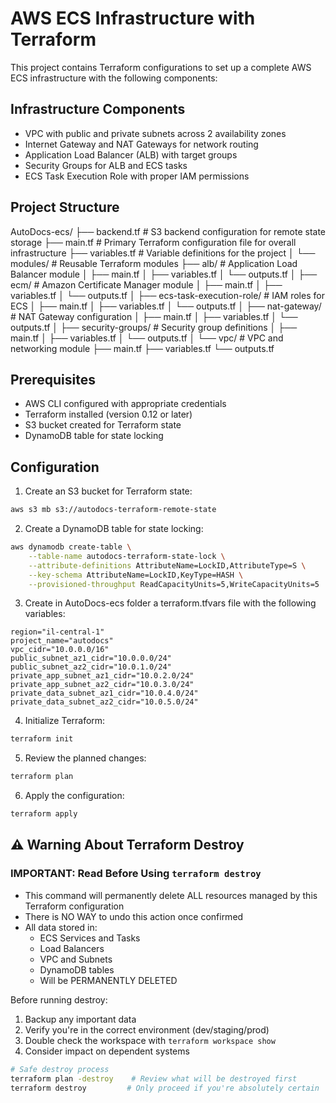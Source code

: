 # AWS ECS Infrastructure with Terraform

This project contains Terraform configurations to set up a complete AWS ECS infrastructure with the following components:

## Infrastructure Components

- VPC with public and private subnets across 2 availability zones
- Internet Gateway and NAT Gateways for network routing
- Application Load Balancer (ALB) with target groups
- Security Groups for ALB and ECS tasks
- ECS Task Execution Role with proper IAM permissions

## Project Structure
AutoDocs-ecs/
├── backend.tf         # S3 backend configuration for remote state storage
├── main.tf            # Primary Terraform configuration file for overall infrastructure
├── variables.tf       # Variable definitions for the project
│
└── modules/           # Reusable Terraform modules
    ├── alb/           # Application Load Balancer module
    │   ├── main.tf
    │   ├── variables.tf
    │   └── outputs.tf
    │
    ├── ecm/           # Amazon Certificate Manager module
    │   ├── main.tf
    │   ├── variables.tf
    │   └── outputs.tf
    │
    ├── ecs-task-execution-role/  # IAM roles for ECS
    │   ├── main.tf
    │   ├── variables.tf
    │   └── outputs.tf
    │
    ├── nat-gateway/   # NAT Gateway configuration
    │   ├── main.tf
    │   ├── variables.tf
    │   └── outputs.tf
    │
    ├── security-groups/  # Security group definitions
    │   ├── main.tf
    │   ├── variables.tf
    │   └── outputs.tf
    │
    └── vpc/           # VPC and networking module
        ├── main.tf
        ├── variables.tf
        └── outputs.tf

## Prerequisites

- AWS CLI configured with appropriate credentials
- Terraform installed (version 0.12 or later)
- S3 bucket created for Terraform state
- DynamoDB table for state locking

## Configuration

1. Create an S3 bucket for Terraform state:
```sh
aws s3 mb s3://autodocs-terraform-remote-state
```
2. Create a DynamoDB table for state locking:
```sh
aws dynamodb create-table \
    --table-name autodocs-terraform-state-lock \
    --attribute-definitions AttributeName=LockID,AttributeType=S \
    --key-schema AttributeName=LockID,KeyType=HASH \
    --provisioned-throughput ReadCapacityUnits=5,WriteCapacityUnits=5
```
3. Create in AutoDocs-ecs folder a terraform.tfvars file with the following variables:
```env
region="il-central-1"
project_name="autodocs"
vpc_cidr="10.0.0.0/16"
public_subnet_az1_cidr="10.0.0.0/24"
public_subnet_az2_cidr="10.0.1.0/24"
private_app_subnet_az1_cidr="10.0.2.0/24"
private_app_subnet_az2_cidr="10.0.3.0/24"
private_data_subnet_az1_cidr="10.0.4.0/24"
private_data_subnet_az2_cidr="10.0.5.0/24"
```
4. Initialize Terraform:
```sh
terraform init
```

5. Review the planned changes:
```sh
terraform plan
```

6. Apply the configuration:
```sh
terraform apply
```

## ⚠️ Warning About Terraform Destroy

### IMPORTANT: Read Before Using `terraform destroy`

- This command will permanently delete ALL resources managed by this Terraform configuration
- There is NO WAY to undo this action once confirmed
- All data stored in:
  - ECS Services and Tasks
  - Load Balancers
  - VPC and Subnets
  - DynamoDB tables
  - Will be PERMANENTLY DELETED

Before running destroy:
1. Backup any important data
2. Verify you're in the correct environment (dev/staging/prod)
3. Double check the workspace with `terraform workspace show`
4. Consider impact on dependent systems

```bash
# Safe destroy process
terraform plan -destroy    # Review what will be destroyed first
terraform destroy         # Only proceed if you're absolutely certain
